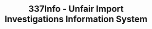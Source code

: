 ---
bigquery: https://console.cloud.google.com/bigquery?p=patents-public-data&d=usitc_investigations&page=dataset&project=sheets-management-319211
citation: US International Trade Commission 337Info Unfair Import Investigations Information
  System
contributors: US International Trade Comission
cost: None
description: US International Trade Commission 337Info Unfair Import Investigations
  Information System contains data on investigations done under Section 337. Section
  337 declares the infringement of certain statutory intellectual property rights
  and other forms of unfair competition in import trade to be unlawful practices.
  Most Section 337 investigations involve allegations of patent or registered trademark
  infringement.
documentation: FAQ and tutorial available on the site
last_edit: Mon, 04 Apr 2022 19:10:40 GMT
location: https://pubapps2.usitc.gov/337external/
maintained_by: US International Trade Comission
schema_fields: '[''markmanHearing'', ''dateOfPublicationFrNotice'', ''trademarkNumbers'',
  ''reportingRequirements'', ''internalRemand'', ''targetDate'', ''scheduledStartDateEvidHear'',
  ''startDateMarkmanHearing'', ''id'', ''currentActiveALJ'', ''teoIdIssueDate'', ''ouiiAttorney'',
  ''dateComplaintFiled'', ''actualStartDateEvidHear'', ''copyrightNumbers'', ''respondent'',
  ''lastUpdated'', ''ouiiParticipation'', ''docketNo'', ''gcAttorney'', ''endDateMarkmanHearing'',
  ''complainant'', ''finalDetViolation'', ''teoProceedingInvolved'', ''teoIdDueDate'',
  ''publication_number'', ''title'', ''finalIdOnViolationDue'', ''htsNumbers'', ''dateCreated'',
  ''investigationTermDate'', ''invUnfairAct'', ''scheduledEndDateEvidHear'', ''teoReliefGranted'',
  ''currentStatus'', ''cafcAppeals'', ''finalDetNoViolation'', ''actualEndDateEvidHear'',
  ''aljAssigned'', ''issueDateOtherNonFinal'', ''investigationNo'', ''patentNumbers'',
  ''investigationType'', ''finalIdOnViolationIssue'', ''patentNumber'']'
shortname: unfair_import_investigations
tags:
- import
- legal
- trade
timeframe: 2008-2021 (prior to 2008 downloadable as a JSON file)
title: 337Info - Unfair Import Investigations Information System
uuid: 2721f5ec-e599-4890-9265-9706719fc71e
---